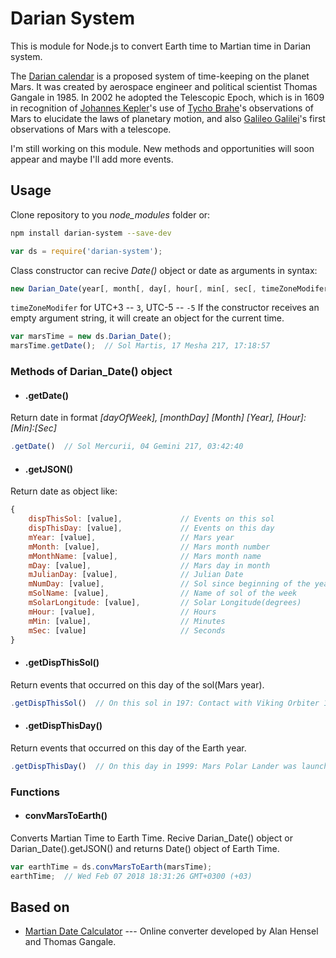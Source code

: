 # Darian System

This is module for Node.js to convert Earth time to Martian time in Darian system.

The [Darian calendar](https://en.wikipedia.org/wiki/Darian_calendar) is a proposed system of time-keeping on the planet Mars. It was created by aerospace engineer and political scientist Thomas Gangale in 1985. In 2002 he adopted the Telescopic Epoch, which is in 1609 in recognition of [Johannes Kepler](https://en.wikipedia.org/wiki/Kepler%27s_laws_of_planetary_motion)'s use of [Tycho Brahe](https://en.wikipedia.org/wiki/Tycho_Brahe)'s observations of Mars to elucidate the laws of planetary motion, and also [Galileo Galilei](https://en.wikipedia.org/wiki/Galileo_Galilei)'s first observations of Mars with a telescope.

I'm still working on this module. New methods and opportunities will soon appear and maybe I'll add more events.

## Usage

Clone repository to you *node_modules* folder or:

```sh
npm install darian-system --save-dev
```

```javascript
var ds = require('darian-system');
```

Class constructor can recive *Date()* object or date as arguments in syntax:
```javascript
new Darian_Date(year[, month[, day[, hour[, min[, sec[, timeZoneModifer]]]]]])
```
```timeZoneModifer``` for UTC+3 -- ```3```, UTC-5 -- ```-5```
If the constructor receives an empty argument string, it will create an object for the current time.

```javascript
var marsTime = new ds.Darian_Date();
marsTime.getDate();  // Sol Martis, 17 Mesha 217, 17:18:57
```

### Methods of Darian_Date() object

- #### .getDate()

Return date in format *[dayOfWeek], [monthDay] [Month] [Year], [Hour]:[Min]:[Sec]*

```javascript
.getDate()  // Sol Mercurii, 04 Gemini 217, 03:42:40
```

- #### .getJSON()

Return date as object like:

```javascript
{
    dispThisSol: [value],             // Events on this sol
    dispThisDay: [value],             // Events on this day
    mYear: [value],                   // Mars year
    mMonth: [value],                  // Mars month number
    mMonthName: [value],              // Mars month name
    mDay: [value],                    // Mars day in month
    mJulianDay: [value],              // Julian Date
    mNumDay: [value],                 // Sol since beginning of the year
    mSolName: [value],                // Name of sol of the week
    mSolarLongitude: [value],         // Solar Longitude(degrees)
    mHour: [value],                   // Hours
    mMin: [value],                    // Minutes
    mSec: [value]                     // Seconds
}
```

- #### .getDispThisSol()

Return events that occurred on this day of the sol(Mars year).

```javascript
.getDispThisSol()  // On this sol in 197: Contact with Viking Orbiter 1 was lost after 1,469 sols in Mars orbit.
```

- #### .getDispThisDay()

Return events that occurred on this day of the Earth year.

```javascript
.getDispThisDay()  // On this day in 1999: Mars Polar Lander was launched.
```

### Functions

- #### convMarsToEarth()

Converts Martian Time to Earth Time. Recive Darian_Date() object or Darian_Date().getJSON() and returns Date() object of Earth Time.

```javascript
var earthTime = ds.convMarsToEarth(marsTime);
earthTime;  // Wed Feb 07 2018 18:31:26 GMT+0300 (+03)
```

## Based on

* [Martian Date Calculator](http://ops-alaska.com/time/gangale_converter/calendar_clock.htm) --- Online converter developed by Alan Hensel and Thomas Gangale.
